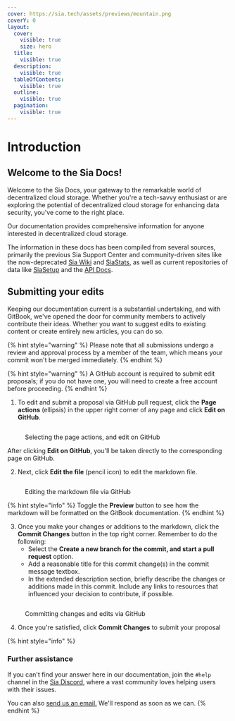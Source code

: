 ```yaml
---
cover: https://sia.tech/assets/previews/mountain.png
coverY: 0
layout:
  cover:
    visible: true
    size: hero
  title:
    visible: true
  description:
    visible: true
  tableOfContents:
    visible: true
  outline:
    visible: true
  pagination:
    visible: true
---
```


# Introduction

## Welcome to the Sia Docs!

Welcome to the Sia Docs, your gateway to the remarkable world of decentralized cloud storage. Whether you're a tech-savvy enthusiast or are exploring the potential of decentralized cloud storage for enhancing data security, you've come to the right place.

Our documentation provides comprehensive information for anyone interested in decentralized cloud storage.

The information in these docs has been compiled from several sources, primarily the previous Sia Support Center and community-driven sites like the now-deprecated [Sia Wiki](https://web.archive.org/web/20180921135627/https://siawiki.tech/index) and [SiaStats](https://siastats.info), as well as current repositories of data like [SiaSetup](https://siasetup.info) and the [API Docs](https://api.sia.tech).

## Submitting your edits

Keeping our documentation current is a substantial undertaking, and with GitBook, we've opened the door for community members to actively contribute their ideas. Whether you want to suggest edits to existing content or create entirely new articles, you can do so.

{% hint style="warning" %}
Please note that all submissions undergo a review and approval process by a member of the team, which means your commit won't be merged immediately.
{% endhint %}

{% hint style="warning" %}
A GitHub account is required to submit edit proposals; if you do not have one, you will need to create a free account before proceeding.
{% endhint %}

1. To edit and submit a proposal via GitHub pull request, click the **Page actions** (ellipsis) in the upper right corner of any page and click **Edit on GitHub**.

<figure><img src=".gitbook/assets/introduction_1.png" alt=""><figcaption><p>Selecting the page actions, and edit on GitHub</p></figcaption></figure>

After clicking **Edit on GitHub**, you'll be taken directly to the corresponding page on GitHub.

2. Next, click **Edit the file** (pencil icon) to edit the markdown file.

<figure><img src=".gitbook/assets/introduction_2.png" alt=""><figcaption><p>Editing the markdown file via GitHub</p></figcaption></figure>

{% hint style="info" %}
Toggle the **Preview** button to see how the markdown will be formatted on the GitBook documentation.
{% endhint %}

3. Once you make your changes or additions to the markdown, click the **Commit Changes** button in the top right corner. Remember to do the following:
   * Select the **Create a new branch for the commit, and start a pull request** option.
   * Add a reasonable title for this commit change(s) in the commit message textbox.
   * In the extended description section, briefly describe the changes or additions made in this commit. Include any links to resources that influenced your decision to contribute, if possible.

<figure><img src=".gitbook/assets/introduction_3.png" alt=""><figcaption><p>Committing changes and edits via GitHub</p></figcaption></figure>

4. Once you're satisfied, click **Commit Changes** to submit your proposal

{% hint style="info" %}
### Further assistance

If you can't find your answer here in our documentation, join the `#help` channel in the [Sia Discord](https://sia.tech/discord), where a vast community loves helping users with their issues.

You can also [send us an email.](mailto:hello@sia.tech) We'll respond as soon as we can.
{% endhint %}
